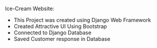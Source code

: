 Ice-Cream Website:
  - This Project was created using Django Web Framework
  - Created Attractive UI Using Bootstrap
  - Connected to Django Database
  - Saved Customer response in Database

